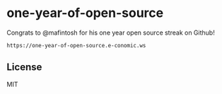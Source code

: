 # one-year-of-open-source

Congrats to @mafintosh for his one year open source streak on Github!

```
https://one-year-of-open-source.e-conomic.ws
```

## License

MIT